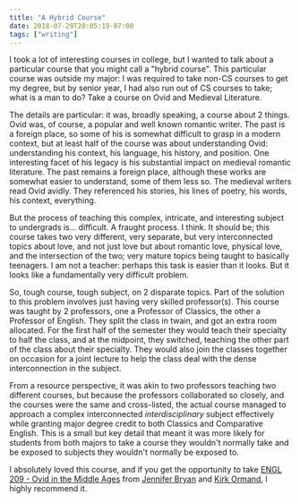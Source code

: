 ```yaml
---
title: "A Hybrid Course"
date: 2018-07-29T20:05:19-07:00
tags: ["writing"]
---
```


I took a lot of interesting courses in college, but I wanted to talk about a
particular course that you might call a "hybrid course". This particular course
was outside my major: I was required to take non-CS courses to get my degree,
but by senior year, I had also run out of CS courses to take; what is a man to
do? Take a course on Ovid and Medieval Literature.

The details are particular: it was, broadly speaking, a course about 2 things.
Ovid was, of course, a popular and well known romantic writer. The past is a
foreign place, so some of his is somewhat difficult to grasp in a modern
context, but at least half of the course was about understanding Ovid:
understanding his context, his language, his history, and position. One
interesting facet of his legacy is his substantial impact on medieval romantic
literature. The past remains a foreign place, although these works are somewhat
easier to understand, some of them less so. The medieval writers read Ovid
avidly. They referenced his stories, his lines of poetry, his words, his
context, everything.

But the process of teaching this complex, intricate, and interesting subject to
undergrads is... difficult. A fraught process. I think. It should be; this
course takes two very different, very separate, but very interconnected topics
about love, and not just love but about romantic love, physical love, and the
intersection of the two; very mature topics being taught to basically teenagers.
I am not a teacher: perhaps this task is easier than it looks. But it looks like
a fundamentally very difficult problem.

So, tough course, tough subject, on 2 disparate topics. Part of the solution to
this problem involves just having very skilled professor(s). This course was
taught by 2 professors, one a Professor of Classics, the other a Professor of
English. They split the class in twain, and got an extra room allocated. For the
first half of the semester they would teach their specialty to half the class,
and at the midpoint, they switched, teaching the other part of the class about
their specialty. They would also join the classes together on occasion for a
joint lecture to help the class deal with the dense interconnection in the
subject.

From a resource perspective, it was akin to two professors teaching two
different courses, but because the professors collaborated so closely, and the
courses were the same and cross-listed, the actual course managed to approach a
complex interconnected _interdisciplinary_ subject effectively while granting
major degree credit to both Classics and Comparative English. This is a small
but key detail that meant it was more likely for students from both majors to
take a course they wouldn't normally take and be exposed to subjects they
wouldn't normally be exposed to.

I absolutely loved this course, and if you get the opportunity to take [ENGL
209 - Ovid in the Middle Ages][class] from [Jennifer Bryan][bryan] and [Kirk
Ormand][ormand], I highly recommend it.





[class]: http://catalog.oberlin.edu/preview_course_nopop.php?catoid=36&coid=85840
[bryan]: https://www.oberlin.edu/jennifer-bryan
[ormand]: https://www.oberlin.edu/kirk-ormand
